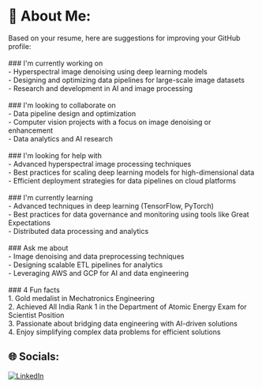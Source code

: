 # 💫 About Me: 
Based on your resume, here are suggestions for improving your GitHub profile:  <br><br>### I'm currently working on  <br>- Hyperspectral image denoising using deep learning models  <br>- Designing and optimizing data pipelines for large-scale image datasets  <br>- Research and development in AI and image processing  <br><br>### I'm looking to collaborate on  <br>- Data pipeline design and optimization  <br>- Computer vision projects with a focus on image denoising or enhancement  <br>- Data analytics and AI research  <br><br>### I'm looking for help with  <br>- Advanced hyperspectral image processing techniques  <br>- Best practices for scaling deep learning models for high-dimensional data  <br>- Efficient deployment strategies for data pipelines on cloud platforms  <br><br>### I'm currently learning  <br>- Advanced techniques in deep learning (TensorFlow, PyTorch)  <br>- Best practices for data governance and monitoring using tools like Great Expectations  <br>- Distributed data processing and analytics  <br><br>### Ask me about  <br>- Image denoising and data preprocessing techniques  <br>- Designing scalable ETL pipelines for analytics  <br>- Leveraging AWS and GCP for AI and data engineering  <br><br>### 4 Fun facts  <br>1. Gold medalist in Mechatronics Engineering  <br>2. Achieved All India Rank 1 in the Department of Atomic Energy Exam for Scientist Position  <br>3. Passionate about bridging data engineering with AI-driven solutions  <br>4. Enjoy simplifying complex data problems for efficient solutions  


## 🌐 Socials:
[![LinkedIn](https://img.shields.io/badge/LinkedIn-%230077B5.svg?logo=linkedin&logoColor=white)](https://linkedin.com/in/nairutya-iitp) 
